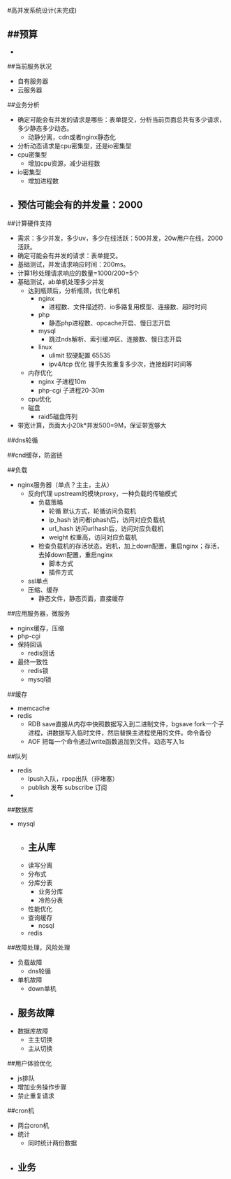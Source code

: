 #高并发系统设计(未完成)

##预算
  - 
  - 

##当前服务状况
  - 自有服务器 
  - 云服务器

##业务分析
 - 确定可能会有并发的请求是哪些：表单提交，分析当前页面总共有多少请求，多少静态多少动态。
    - 动静分离，cdn或者nginx静态化
 - 分析动态请求是cpu密集型，还是io密集型
  - cpu密集型
    - 增加cpu资源，减少进程数
  - io密集型
    - 增加进程数
 - 预估可能会有的并发量：2000
    - 


##计算硬件支持
  - 需求：多少并发，多少uv，多少在线活跃：500并发，20w用户在线，2000活跃。
  - 确定可能会有并发的请求：表单提交。
  - 基础测试，并发请求响应时间：200ms。
  - 计算1秒处理请求响应的数量=1000/200=5个
  - 基础测试，ab单机处理多少并发
    - 达到瓶颈后，分析瓶颈，优化单机
      - nginx
        - 进程数、文件描述符、io多路复用模型、连接数、超时时间
      - php
        - 静态php进程数、opcache开启、慢日志开启
      - mysql
        - 跳过nds解析、索引缓冲区、连接数、慢日志开启
      - linux
        - ulimit 软硬配置 65535
        - ipv4/tcp 优化 握手失败重复多少次，连接超时时间等
    - 内存优化
      - nginx 子进程10m
      - php-cgi 子进程20-30m
    - cpu优化
    - 磁盘
      - raid5磁盘阵列
  - 带宽计算，页面大小20k*并发500=9M，保证带宽够大

##dns轮循

##cnd缓存，防盗链

##负载
  - nginx服务器（单点？主主，主从）
    - 反向代理 upstream的模块proxy，一种负载的传输模式
      - 负载策略
        - 轮循 默认方式，轮循访问负载机
        - ip_hash 访问者iphash后，访问对应负载机
        - url_hash 访问urlhash后，访问对应负载机
        - weight 权重高，访问对应负载机
      - 检查负载机的存活状态。宕机，加上down配置，重启nginx；存活，去掉down配置，重启nginx
        - 脚本方式
        - 插件方式
    - ssl单点
    - 压缩、缓存
      - 静态文件，静态页面，直接缓存

##应用服务器，微服务
  - nginx缓存，压缩
  - php-cgi
  - 保持回话
    - redis回话
  - 最终一致性
    - redis锁
    - mysql锁

##缓存
  - memcache
  - redis
    - RDB save直接从内存中快照数据写入到二进制文件，bgsave fork一个子进程，讲数据写入临时文件，然后替换主进程使用的文件。命令备份
    - AOF 把每一个命令通过write函数追加到文件。动态写入1s

##队列
  - redis
    - lpush入队，rpop出队（非堵塞）
    - publish 发布 subscribe 订阅
  - 

##数据库
  - mysql
    - 主从库
      -  
    - 读写分离
    - 分布式
    - 分库分表
      - 业务分库
      - 冷热分表
    - 性能优化
    - 查询缓存
        - nosql
    - redis

##故障处理，风险处理
  - 负载故障
    - dns轮循
  - 单机故障
    - down单机
  - 服务故障
    - 
  - 数据库故障
    - 主主切换
    - 主从切换

##用户体验优化
  - js排队
  - 增加业务操作步骤
  - 禁止重复请求

##cron机
  - 两台cron机
   - 统计
     - 同时统计两份数据
   - 业务
     - 